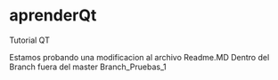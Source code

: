 # aprenderQt
Tutorial QT

Estamos probando una modificacion al archivo Readme.MD
Dentro del Branch fuera del master  Branch_Pruebas_1 


